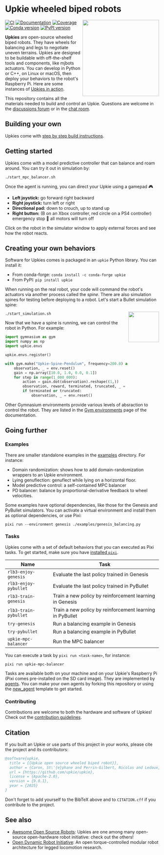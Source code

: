 # Upkie wheeled biped robots

<img src="https://github.com/upkie/upkie/assets/1189580/2fc5ee4a-81b0-425c-83df-558c7147cc59" align="right" width="250" />

[![CI](https://img.shields.io/github/actions/workflow/status/upkie/upkie/ci.yml?branch=main)](https://github.com/upkie/upkie/actions/workflows/ci.yml)
[![Documentation](https://img.shields.io/github/actions/workflow/status/upkie/upkie/docs.yml?branch=main&label=docs)](https://upkie.github.io/upkie/)
[![Coverage](https://coveralls.io/repos/github/upkie/upkie/badge.svg?branch=main)](https://coveralls.io/github/upkie/upkie?branch=main)
[![Conda version](https://img.shields.io/conda/vn/conda-forge/upkie.svg)](https://anaconda.org/conda-forge/upkie)
[![PyPI version](https://img.shields.io/pypi/v/upkie)](https://pypi.org/project/upkie/)

**Upkies** are open-source wheeled biped robots. They have wheels for balancing and legs to negotiate uneven terrains. Upkies are designed to be buildable with off-the-shelf tools and components, like mjbots actuators. You can develop in Python or C++, on Linux or macOS, then deploy your behaviors to the robot's Raspberry Pi. Here are some instances of [Upkies in action](https://www.youtube.com/@upkie).

This repository contains all the materials needed to build and control an Upkie. Questions are welcome in the [discussions forum](https://github.com/upkie/upkie/discussions) or in the [chat room](https://matrix.to/#/#upkie:matrix.org).

## Building your own

Upkies come with [step by step build instructions](https://github.com/upkie/upkie/wiki).

## Getting started

Upkies come with a model predictive controller that can balance and roam around. You can try it out in simulation by:

```console
./start_mpc_balancer.sh
```

Once the agent is running, you can direct your Upkie using a gamepad 🎮

- **Left joystick:** go forward right backward
- **Right joystick:** turn left or right
- **Directional pad:** down to crouch, up to stand up
- **Right button:** (B on an Xbox controller, red circle on a PS4 controller) emergency stop 🚨 all motors will turn off

Click on the robot in the simulator window to apply external forces and see how the robot reacts.

## Creating your own behaviors

Software for Upkies comes is packaged in an `upkie` Python library. You can install it:

- From conda-forge: `conda install -c conda-forge upkie`
- From PyPI: `pip install upkie`

When running on the real robot, your code will command the robot's actuators via another process called the *spine*. There are also simulation spines for testing before deploying to a robot. Let's start a Bullet simulation spine:

<img src="https://raw.githubusercontent.com/upkie/upkie/refs/heads/main/docs/images/bullet-spine.png" height="100" align="right" />

```console
./start_simulation.sh
```

Now that we have a spine is running, we can control the robot in Python. For example:

```python
import gymnasium as gym
import numpy as np
import upkie.envs

upkie.envs.register()

with gym.make("Upkie-Spine-Pendulum", frequency=200.0) as env:
    observation, _ = env.reset()
    gain = np.array([10.0, 1.0, 0.0, 0.1])
    for step in range(1_000_000):
        action = gain.dot(observation).reshape((1,))
        observation, reward, terminated, truncated, _ = env.step(action)
        if terminated or truncated:
            observation, _ = env.reset()
```

Other Gymnasium environments provide various levels of absraction to control the robot. They are listed in the [Gym environments](https://upkie.github.io/upkie/gym-environments.html) page of the documentation.

## Going further

### Examples

There are smaller standalone examples in the [examples](https://github.com/upkie/upkie/tree/main/examples) directory. For instance:

- Domain randomization: shows how to add domain-randomization wrappers to an Upkie environment.
- Lying genuflection: genuflect while lying on a horizontal floor.
- Model predictive control: a self-contained MPC balancer
- PD balancer: balance by proportional-derivative feedback to wheel velocities.

Some examples have optional dependencies, like those for the Genesis and PyBullet simulators. You can activate a virtual environment and install them as optional dependencies, or use Pixi:

```console
pixi run --environment genesis ./examples/genesis_balancing.py
```

### Tasks

Upkies come with a set of default behaviors that you can executed as Pixi tasks. To get started, make sure you have [installed `pixi`](https://pixi.sh/latest/#installation).

| Name                   | Task                                                     |
|------------------------|----------------------------------------------------------|
| `rlb3-enjoy-genesis`   | Evaluate the last policy trained in Genesis              |
| `rlb3-enjoy-pybullet`  | Evaluate the last policy trained in PyBullet             |
| `rlb3-train-genesis`   | Train a new policy by reinforcement learning in Genesis  |
| `rlb3-train-pybullet`  | Train a new policy by reinforcement learning in PyBullet |
| `try-genesis`          | Run a balancing example in Genesis                       |
| `try-pybullet`         | Run a balancing example in PyBullet                      |
| `upkie-mpc-balancer`   | Run the MPC balancer                                     |

You can execute a task by `pixi run <task-name>`, for instance:

```console
pixi run upkie-mpc-balancer
```

Tasks are available both on your machine and on your Upkie's Raspberry Pi (Pixi comes pre-installed on the SD card image). They are implemented by [agents](https://github.com/upkie/upkie/tree/main/agents). You can make your own agents by forking this repository or using the [new\_agent](https://github.com/upkie/new_agent) template to get started.

### Contributing

Contributions are welcome to both the hardware and software of Upkies! Check out the [contribution guidelines](CONTRIBUTING.md).

## Citation

If you built an Upkie or use parts of this project in your works, please cite the project and its contributors:

```bibtex
@software{upkie,
  title = {{Upkie open source wheeled biped robot}},
  author = {Caron, St\'{e}phane and Perrin-Gilbert, Nicolas and Ledoux, Viviane and G\"{o}kbakan, \"{U}mit Bora and Raverdy, Pierre-Guillaume and Raffin, Antonin and Tordjman--Levavasseur, Valentin},
  url = {https://github.com/upkie/upkie},
  license = {Apache-2.0},
  version = {9.0.1},
  year = {2025}
}
```

Don't forget to add yourself to the BibTeX above and to `CITATION.cff` if you contribute to the project.

## See also

- [Awesome Open Source Robots](https://github.com/stephane-caron/awesome-open-source-robots): Upkies are one among many open-source open-hardware robot initiative: check out the others!
- [Open Dynamic Robot Initiative](https://open-dynamic-robot-initiative.github.io/): An open torque-controlled modular robot architecture for legged locomotion research.
